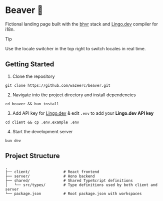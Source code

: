 # Beaver 🦫

Fictional landing page built with the [bhvr](https://github.com/stevedylandev/bhvr) stack and [Lingo.dev](https://github.com/lingodotdev/lingo.dev) compiler for i18n.

> [!TIP]
> Use the locale switcher in the top right to switch locales in real time.

## Getting Started

1. Clone the repository
```
git clone https://github.com/wazeerc/beaver.git
```
2. Navigate into the project directory and install dependencies
```
cd beaver && bun install
```
3. Add API key for [Lingo.dev](https://lingo.dev/en/compiler/quick-start#option-1-lingodev-engine) & edit `.env` to add your **Lingo.dev API key**
```
cd client && cp .env.example .env
```
4. Start the development server
```
bun dev
```

## Project Structure

```
.
├── client/               # React frontend
├── server/               # Hono backend
├── shared/               # Shared TypeScript definitions
│   └── src/types/        # Type definitions used by both client and server
└── package.json          # Root package.json with workspaces
```
